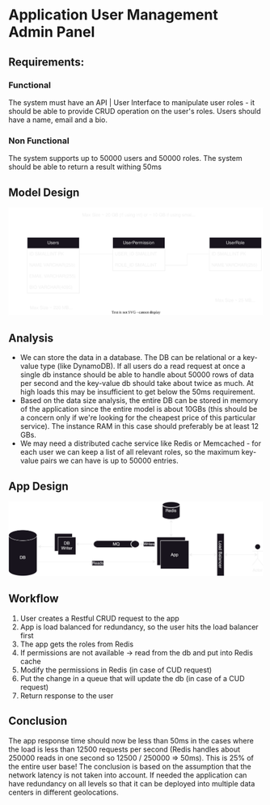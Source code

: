 # Application User Management Admin Panel
## Requirements: 
### Functional
The system must have an API | User Interface to manipulate user roles - it should be able to provide CRUD operation on the user's roles. Users should have a name, email and a bio.
### Non Functional
The system supports up to 50000 users and 50000 roles.
The system should be able to return a result withing 50ms

## Model Design
![DB Model](./db_model.svg)

## Analysis
- We can store the data in a database. The DB can be relational or a key-value type (like DynamoDB). If all users do a read request at once a single db instance should be able to handle about 50000 rows of data per second and the key-value db should take about twice as much. At high loads this may be insufficient to get below the 50ms requirement.
- Based on the data size analysis, the entire DB can be stored in memory of the application since the entire model is about 10GBs (this should be a concern only if we're looking for the cheapest price of this particular service). The instance RAM in this case should preferably be at least 12 GBs.
- We may need a distributed cache service like Redis or Memcached - for each user we can keep a list of all relevant roles, so the maximum key-value pairs we can have is up to 50000 entries.

## App Design

![APP Design](./app_design.svg)

## Workflow
1. User creates a Restful CRUD request to the app
2. App is load balanced for redundancy, so the user hits the load balancer first
3. The app gets the roles from Redis 
4. If permissions are not available -> read from the db and put into Redis cache
5. Modify the permissions in Redis (in case of CUD request)
6. Put the change in a queue that will update the db (in case of a CUD request)
7. Return response to the user

## Conclusion 
The app response time should now be less than 50ms in the cases where the load is less than 12500 requests per second (Redis handles about 250000 reads in one second so 12500 / 250000 => 50ms). This is 25% of the entire user base! The conclusion is based on the assumption that the network latency is not taken into account. If needed the application can have redundancy on all levels so that it can be deployed into multiple data centers in different geolocations. 